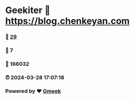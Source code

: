 # Geekiter :link: https://blog.chenkeyan.com 
### :page_facing_up: [29](https://blog.chenkeyan.com/tag.html) 
### :speech_balloon: 7 
### :hibiscus: 166032 
### :alarm_clock: 2024-03-28 17:07:18 
### Powered by :heart: [Gmeek](https://github.com/Meekdai/Gmeek)
